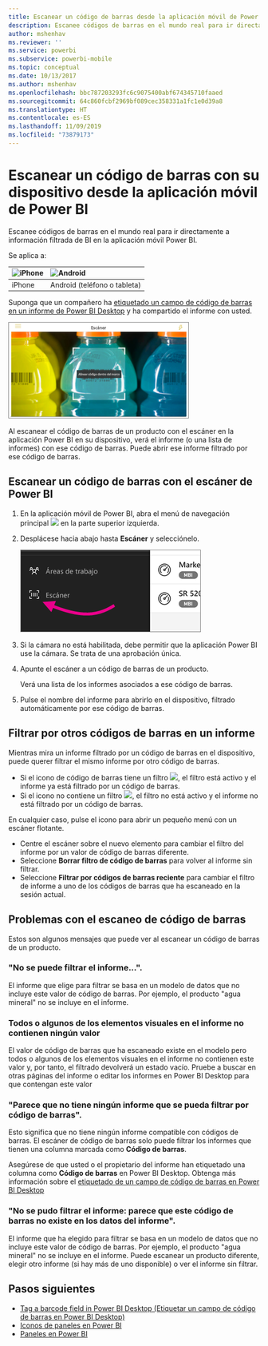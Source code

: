 ```yaml
---
title: Escanear un código de barras desde la aplicación móvil de Power BI
description: Escanee códigos de barras en el mundo real para ir directamente a información filtrada de BI en la aplicación móvil Power BI.
author: mshenhav
ms.reviewer: ''
ms.service: powerbi
ms.subservice: powerbi-mobile
ms.topic: conceptual
ms.date: 10/13/2017
ms.author: mshenhav
ms.openlocfilehash: bbc787203293fc6c9075400abf674345710faaed
ms.sourcegitcommit: 64c860fcbf2969bf089cec358331a1fc1e0d39a8
ms.translationtype: HT
ms.contentlocale: es-ES
ms.lasthandoff: 11/09/2019
ms.locfileid: "73879173"
---
```

# <a name="scan-a-barcode-with-your-device-from-the-power-bi-mobile-app"></a>Escanear un código de barras con su dispositivo desde la aplicación móvil de Power BI
Escanee códigos de barras en el mundo real para ir directamente a información filtrada de BI en la aplicación móvil Power BI.


Se aplica a:

| ![iPhone](./media/mobile-apps-quickstart-view-dashboard-report/iphone-logo-30-px.png) | ![Android](./media/mobile-apps-quickstart-view-dashboard-report/android-logo-30-px.png) | 
|:--- |:--- |
| iPhone | Android (teléfono o tableta) | 

Suponga que un compañero ha [etiquetado un campo de código de barras en un informe de Power BI Desktop](../../desktop-mobile-barcodes.md) y ha compartido el informe con usted. 

![](media/mobile-apps-scan-barcode-iphone/power-bi-barcode-scanner.png)

Al escanear el código de barras de un producto con el escáner en la aplicación Power BI en su dispositivo, verá el informe (o una lista de informes) con ese código de barras. Puede abrir ese informe filtrado por ese código de barras.

## <a name="scan-a-barcode-with-the-power-bi-scanner"></a>Escanear un código de barras con el escáner de Power BI
1. En la aplicación móvil de Power BI, abra el menú de navegación principal ![](media/mobile-apps-scan-barcode-iphone/pbi_iph_navmenu.png) en la parte superior izquierda. 
2. Desplácese hacia abajo hasta **Escáner** y selecciónelo. 
   
    ![](media/mobile-apps-scan-barcode-iphone/power-bi-scanner.png)
3. Si la cámara no está habilitada, debe permitir que la aplicación Power BI use la cámara. Se trata de una aprobación única. 
4. Apunte el escáner a un código de barras de un producto. 
   
    Verá una lista de los informes asociados a ese código de barras.
5. Pulse el nombre del informe para abrirlo en el dispositivo, filtrado automáticamente por ese código de barras.

## <a name="filter-by-other-barcodes-while-in-a-report"></a>Filtrar por otros códigos de barras en un informe
Mientras mira un informe filtrado por un código de barras en el dispositivo, puede querer filtrar el mismo informe por otro código de barras.

* Si el icono de código de barras tiene un filtro ![](media/mobile-apps-scan-barcode-iphone/power-bi-barcode-filtered-icon-black.png), el filtro está activo y el informe ya está filtrado por un código de barras. 
* Si el icono no contiene un filtro ![](media/mobile-apps-scan-barcode-iphone/power-bi-barcode-unfiltered-icon.png), el filtro no está activo y el informe no está filtrado por un código de barras. 

En cualquier caso, pulse el icono para abrir un pequeño menú con un escáner flotante.

* Centre el escáner sobre el nuevo elemento para cambiar el filtro del informe por un valor de código de barras diferente. 
* Seleccione **Borrar filtro de código de barras** para volver al informe sin filtrar.
* Seleccione **Filtrar por códigos de barras reciente** para cambiar el filtro de informe a uno de los códigos de barras que ha escaneado en la sesión actual.

## <a name="issues-with-scanning-a-barcode"></a>Problemas con el escaneo de código de barras
Estos son algunos mensajes que puede ver al escanear un código de barras de un producto.

### <a name="couldnt-filter-report"></a>"No se puede filtrar el informe...".
El informe que elige para filtrar se basa en un modelo de datos que no incluye este valor de código de barras. Por ejemplo, el producto "agua mineral" no se incluye en el informe.  

### <a name="allsome-of-the-visuals-in-the-report-dont-contain-any-value"></a>Todos o algunos de los elementos visuales en el informe no contienen ningún valor
El valor de código de barras que ha escaneado existe en el modelo pero todos o algunos de los elementos visuales en el informe no contienen este valor y, por tanto, el filtrado devolverá un estado vacío. Pruebe a buscar en otras páginas del informe o editar los informes en Power BI Desktop para que contengan este valor 

### <a name="looks-like-you-dont-have-any-reports-that-can-be-filtered-by-barcodes"></a>"Parece que no tiene ningún informe que se pueda filtrar por código de barras".
Esto significa que no tiene ningún informe compatible con códigos de barras. El escáner de código de barras solo puede filtrar los informes que tienen una columna marcada como **Código de barras**.  

Asegúrese de que usted o el propietario del informe han etiquetado una columna como **Código de barras** en Power BI Desktop. Obtenga más información sobre el [etiquetado de un campo de código de barras en Power BI Desktop](../../desktop-mobile-barcodes.md)

### <a name="couldnt-filter-report---looks-like-this-barcode-doesnt-exist-in-the-report-data"></a>"No se pudo filtrar el informe: parece que este código de barras no existe en los datos del informe".
El informe que ha elegido para filtrar se basa en un modelo de datos que no incluye este valor de código de barras. Por ejemplo, el producto "agua mineral" no se incluye en el informe. Puede escanear un producto diferente, elegir otro informe (si hay más de uno disponible) o ver el informe sin filtrar. 

## <a name="next-steps"></a>Pasos siguientes
* [Tag a barcode field in Power BI Desktop (Etiquetar un campo de código de barras en Power BI Desktop)](../../desktop-mobile-barcodes.md)
* [Iconos de paneles en Power BI](../end-user-tiles.md)
* [Paneles en Power BI](../end-user-dashboards.md)

